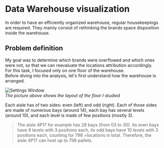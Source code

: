 # Data Warehouse visualization

In order to have an efficiently organized warehouse, regular housekeepings are required. They mainly consist of rethinking the brands space disposition inside the warehouse.

## Problem definition
My goal was to determine which brands were overflowed and which ones were not, so that we can reevaluate the locations attribution accordingly. For this task, I focused only on one floor of the warehouse. <br/> Before diving into the analysis, let's first understand how the warehouse is arranged.

![Settings Window](https://github.com/BriceChivu/Data-Warehouse-visualization/blob/master/layout%20lvl4%20screenshot.png) <br/>
*The picture above shows the layout of the floor I studied*

Each aisle has of two sides: even (left) and odd (right). Each of those sides are made of numerous bays (around 14), each bay has several levels (around 10), and each level is made of few positions (mostly 3). <br/>
>The aisle 4P17 for example has 28 bays (from 03 to 30). Its even bays have 9 levels with 3 positions each, its odd bays have 10 levels with 3 positions each, counting for 798 >locations in total. Therefore, the aisle 4P17 can host up to 798 pallets.
